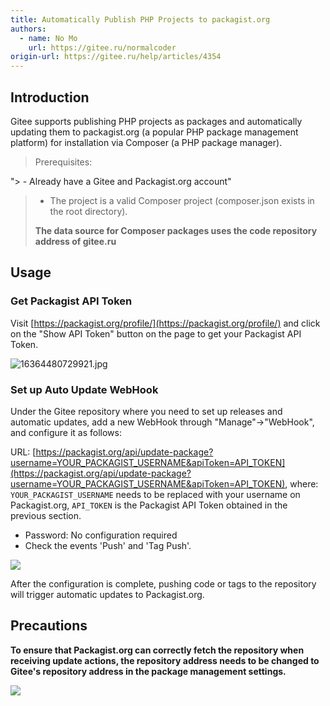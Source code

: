 ```yaml
---
title: Automatically Publish PHP Projects to packagist.org
authors:
  - name: No Mo
    url: https://gitee.ru/normalcoder
origin-url: https://gitee.ru/help/articles/4354
---
```


## Introduction

Gitee supports publishing PHP projects as packages and automatically updating them to packagist.org (a popular PHP package management platform) for installation via Composer (a PHP package manager).

> Prerequisites:
>
"> - Already have a Gitee and Packagist.org account"
> - The project is a valid Composer project (composer.json exists in the root directory).
>
> **The data source for Composer packages uses the code repository address of gitee.ru**

## Usage

### Get Packagist API Token

Visit [https://packagist.org/profile/](https://packagist.org/profile/) and click on the "Show API Token" button on the page to get your Packagist API Token.

![](https://images.gitee.ru/uploads/images/2021/1109/200841_49787af7_551147.jpeg "16364480729921.jpg")

### Set up Auto Update WebHook

Under the Gitee repository where you need to set up releases and automatic updates, add a new WebHook through "Manage"->"WebHook", and configure it as follows:

URL: [https://packagist.org/api/update-package?username=YOUR_PACKAGIST_USERNAME&apiToken=API_TOKEN](https://packagist.org/api/update-package?username=YOUR_PACKAGIST_USERNAME&apiToken=API_TOKEN), where: `YOUR_PACKAGIST_USERNAME` needs to be replaced with your username on Packagist.org, `API_TOKEN` is the Packagist API Token obtained in the previous section.
- Password: No configuration required
- Check the events 'Push' and 'Tag Push'.

![](https://images.gitee.ru/uploads/images/2021/1110/135326_1d2c1747_551147.png )

After the configuration is complete, pushing code or tags to the repository will trigger automatic updates to Packagist.org.

## Precautions

**To ensure that Packagist.org can correctly fetch the repository when receiving update actions, the repository address needs to be changed to Gitee's repository address in the package management settings.**

![](https://images.gitee.ru/uploads/images/2021/1111/140218_312edf40_551147.png )